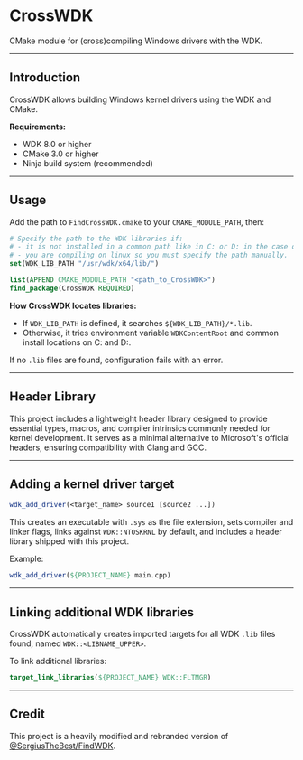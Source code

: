 # CrossWDK

CMake module for (cross)compiling Windows drivers with the WDK.

---

## Introduction

CrossWDK allows building Windows kernel drivers using the WDK and CMake.

**Requirements:**

* WDK 8.0 or higher
* CMake 3.0 or higher
* Ninja build system (recommended)

---

## Usage

Add the path to `FindCrossWDK.cmake` to your `CMAKE_MODULE_PATH`, then:

```cmake
# Specify the path to the WDK libraries if:
# - it is not installed in a common path like in C: or D: in the case of windows.
# - you are compiling on linux so you must specify the path manually.
set(WDK_LIB_PATH "/usr/wdk/x64/lib/")

list(APPEND CMAKE_MODULE_PATH "<path_to_CrossWDK>")
find_package(CrossWDK REQUIRED)
```

**How CrossWDK locates libraries:**

* If `WDK_LIB_PATH` is defined, it searches `${WDK_LIB_PATH}/*.lib`.
* Otherwise, it tries environment variable `WDKContentRoot` and common install locations on C: and D:.

If no `.lib` files are found, configuration fails with an error.

---

## Header Library

This project includes a lightweight header library designed to provide essential types, macros, and compiler intrinsics commonly needed for kernel development. It serves as a minimal alternative to Microsoft's official headers, ensuring compatibility with Clang and GCC.

---

## Adding a kernel driver target

```cmake
wdk_add_driver(<target_name> source1 [source2 ...])
```

This creates an executable with `.sys` as the file extension, sets compiler and linker flags, links against `WDK::NTOSKRNL` by default, and includes a header library shipped with this project.

Example:

```cmake
wdk_add_driver(${PROJECT_NAME} main.cpp)
```

---

## Linking additional WDK libraries

CrossWDK automatically creates imported targets for all WDK `.lib` files found, named `WDK::<LIBNAME_UPPER>`.

To link additional libraries:

```cmake
target_link_libraries(${PROJECT_NAME} WDK::FLTMGR)
```

---

## Credit
This project is a heavily modified and rebranded version of [@SergiusTheBest/FindWDK](https://github.com/SergiusTheBest/FindWDK).